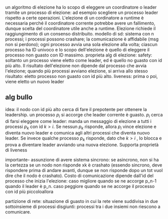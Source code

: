 un algoritmo di elezione ha lo scopo di eleggere un coordinatore o leader tramite un processo di elezione: ad esempio scegliere un processo leader rispetto a certe operazioni. L'elezione di un cordinatore a runtime è necessaria perché il coordinatore corrente potrebbe avere un fallimento, dunque scelta del coordinatore utile anche a runtime.
Elezione richiede il raggiungimento di un consenso distribuito.
modello di sd:
sistema con n processi; i processi possono crashare; la comunicazione è affidabile (msg non si perdono); ogni processo avvia una sola elezione alla volta; ciascun processo ha ID univoco e lo scopo dell'elezione è quello di eleggere il processo non guasto con ID massimo.
proprieta alg di elezione:
safety: soltanto un processo viene eletto come leader, ed è quello no guasto con id più alto. Il risultato dell'elezione non dipende dal processo che avvia l'elezione; quando più processi avviano elezione, si arriva allo stesso risultato: eletto processo non guasto con id più alto.
liveness: prima o poi, viene eletto un nuovo leader
## alg bullo
idea: il nodo con id più alto cerca di fare il prepotente per ottenere la leadership.
un processo $p_i$ si accorge che leader corrente è guasto. $p_i$ cerca di farsi eleggere come leader: manda un messaggio di elezione a tutti i processi $p_k$ con id $k>i$. Se nessun $p_k$ risponde, allora $p_i$ vince elezione e diventa nuovo leader e comunica agli altri processi che diventa nuovo leader. Se invece qualche processo $p_k$ risponde, dato che $k>i$ , lo blocca e prova a diventare leader avviando una nuova elezione.
Supporta proprietà di liveness

importante- assunzione di avere sistema sincrono: se asincrono, non si ha la certezza se un nodo non risponde xk è crashato (essendo sincrono, deve rispondere prima di andare avanti, dunque se non risponde dopo un tot vuol dire che il nodo è crashato).
Costo di comunicazione dipende dall'id del processo che inizia l'elezione: caso migliore quando se ne accorge p_n-1 quando il leader è p_n. caso peggiore quando se ne accorge il processo con id più piccoloallora

partizione di rete: situazione di guasto in cui la rete viene suddivisa in due sottoinsieme di processi disgiunti: processi tra i due insiemi non riescono a comunicare.